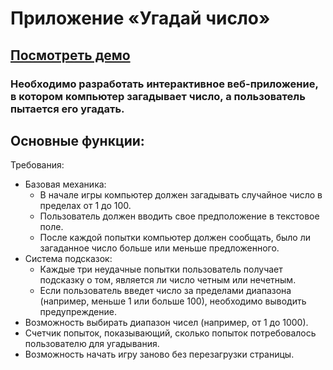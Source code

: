 # Приложение «Угадай число»

## [Посмотреть демо](wb-l2-guess-number.vercel.app)

### Необходимо разработать интерактивное веб-приложение, в котором компьютер загадывает число, а пользователь пытается его угадать.

## Основные функции:

Требования:

- Базовая механика:
  - В начале игры компьютер должен загадывать случайное число в пределах от 1 до 100.
  - Пользователь должен вводить свое предположение в текстовое поле.
  - После каждой попытки компьютер должен сообщать, было ли загаданное число больше или меньше предложенного.
- Система подсказок:
  - Каждые три неудачные попытки пользователь получает подсказку о том, является ли число четным или нечетным.
  - Если пользователь введет число за пределами диапазона (например, меньше 1 или больше 100), необходимо выводить предупреждение.
- Возможность выбирать диапазон чисел (например, от 1 до 1000).
- Счетчик попыток, показывающий, сколько попыток потребовалось пользователю для угадывания.
- Возможность начать игру заново без перезагрузки страницы.
